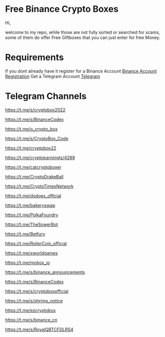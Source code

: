 # Free Binance Crypto Boxes

Hi,

welcome to my repo, while those are not fully sorted or searched for scams, some of them do offer Free Giftboxes that you can just enter for free Money.


# Requirements
If you  dont already have it  register for a Binance Account [Binance Account Registration](https://bit.ly/3PQ43MA)
Get a Telegram Account [Telegram](https://www.telegram.org)

# Telegram Channels

https://t.me/s/cryptobox2022

https://t.me/s/BinanceCodex

https://t.me/o_crypto_box

https://t.me/s/CryptoBox_Code

https://t.me/cryptobox22

https://t.me/cryptoearningts/4289

https://t.me/catcryptoboxer

https://t.me/CryptoDrakeBall

https://t.me/CryptoTimesNetwork

https://t.me/dodoex_official

https://t.me/bakeryswap

https://t.me/PolkaFoundry

https://t.me/TheSowerBot

https://t.me/Betfury

https://t.me/RollerCoin_official

https://t.me/xworldgames

https://t.me/mobox_io

https://t.me/s/binance_announcements

https://t.me/s/BinanceCodex

https://t.me/s/cryptoboxofficial

https://t.me/s/shrimp_notice

https://t.me/ezcryptobox

https://t.me/s/binance_cn

https://t.me/s/RoyalQBTCFDLRS4
